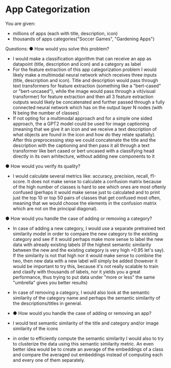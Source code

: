 # App Categorization
You are given:
- millions of apps (each with title, description, icon)
- thousands of apps categories("Soccer Games", "Gardening Apps")

Questions:
● How would you solve this problem?
- I would make a classification algorithm that can receive an app as datapoint (title, description and icon) and a category as label
- For the feature extraction of this app categorization problem I would likely make a multimodal neural network which receives three inputs (title, description and icon). Title and description would pass through text transformers for feature extraction (something like a "bert-cased" or "bert-uncased"), while the image would pass through a vit(visual transformer) for feature extraction and then all 3 feature extraction outputs would likely be concatenated and further passed through a fully 
  connected neural network which has on the output layer N nodes (with N being the number of classes)
- If not opting for a multimodal approach and for a simple one sided approach, the a GPT2 model could be used for image captioning (meaning that we give it an icon and we receive a text description of what objects are found in the icon and how do they relate spatially). After this preprocessing step we could concatenate the title and the description with the captioning and then pass it all through a text transformer like bert cased or bert uncased with a classifying head directly in its own 
  arhitecture, without adding new components to it

● How would you verify its quality?
- I would calculate several metrics like: accuracy, precision, recall, f1-score. It does not make sense to calculate a confusion matrix because of the high number of classes is hard to see which ones are most oftenly confused (perhaps it would make sense just to calculated and to print just the top 10 or top 50 pairs of classes that get confused most often, meaning that we would choose the elements in the confusion matrix which are not on the principal diagonal).

● How would you handle the case of adding or removing a category?
- In case of adding a new category, I would use a separate pretrained text similarity model in order to compare the new category to the existing category and see if it would perhaps make more sense to label the new data with already existing labels (if the highest semantic similarity between the new and the existing category is very high >0.95 let's say). If the similarity is not that high nor it would make sense to combine the two, then new data with a new label will simply be added 
  (however it would be important to try this, because it's not really scalable to train and clasify with thousands of labels, nor it yields you a great performance, thus trying to put data under "more or less" the same "umbrella" gives you better results)
- In case of removing a category, I would also look at the semantic similarity of the category name and perhaps the semantic similarity of the descriptions/titles in general.

- ● How would you handle the case of adding or removing an app?
- I would test semantic similarity of the title and category and/or image similarity of the icons

* in order to efficiently compute the semantic similarity I would also to try to clusterize the data using this semantic similarity metric. An even better idea would be to create an average of the embeddings of a class and compare the averaged out embeddings instead of computing each and every one of them separately. 


